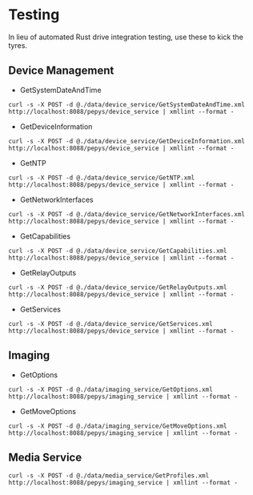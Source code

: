 # Testing

In lieu of automated Rust drive integration testing, use these to kick the tyres.

## Device Management

* GetSystemDateAndTime
```
curl -s -X POST -d @./data/device_service/GetSystemDateAndTime.xml http://localhost:8088/pepys/device_service | xmllint --format -
```

* GetDeviceInformation
```
curl -s -X POST -d @./data/device_service/GetDeviceInformation.xml http://localhost:8088/pepys/device_service | xmllint --format -

```

* GetNTP
```
curl -s -X POST -d @./data/device_service/GetNTP.xml http://localhost:8088/pepys/device_service | xmllint --format -
```

* GetNetworkInterfaces
```
curl -s -X POST -d @./data/device_service/GetNetworkInterfaces.xml http://localhost:8088/pepys/device_service | xmllint --format -
```

* GetCapabilities
```
curl -s -X POST -d @./data/device_service/GetCapabilities.xml http://localhost:8088/pepys/device_service | xmllint --format -
```

* GetRelayOutputs
```
curl -s -X POST -d @./data/device_service/GetRelayOutputs.xml http://localhost:8088/pepys/device_service | xmllint --format -
```

* GetServices
```
curl -s -X POST -d @./data/device_service/GetServices.xml http://localhost:8088/pepys/device_service | xmllint --format -
```

## Imaging

* GetOptions
```
curl -s -X POST -d @./data/imaging_service/GetOptions.xml http://localhost:8088/pepys/imaging_service | xmllint --format -
```

* GetMoveOptions
```
curl -s -X POST -d @./data/imaging_service/GetMoveOptions.xml http://localhost:8088/pepys/imaging_service | xmllint --format -
```

## Media Service
```
curl -s -X POST -d @./data/media_service/GetProfiles.xml http://localhost:8088/pepys/imaging_service | xmllint --format -
```